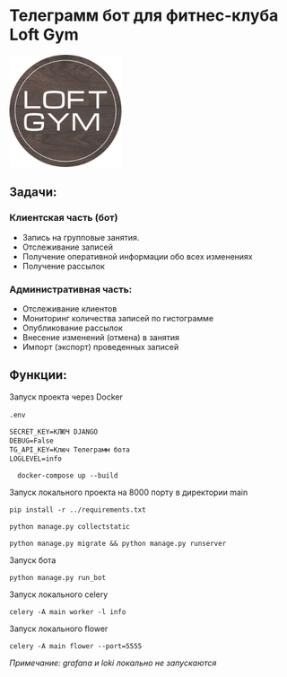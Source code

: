 <div class="header">
    <h1> Телеграмм бот для фитнес-клуба Loft Gym</h1>
    <img alt="лого" src="main/media/Новая папка/logo.jpg" width="200" height="200"/>
</div>
<div class="query">
    <h2>Задачи:</h2>
    <h3>Клиентская часть (бот)</h3>
    <ul>
        <li>Запись на групповые занятия.</li>
        <li>Отслеживание записей</li>
        <li>Получение оперативной информации обо всех изменениях</li>
        <li>Получение рассылок</li>
    </ul>
    <h3>Административная часть:</h3>
    <ul>
        <li>Отслеживание клиентов</li>
        <li>Мониторинг количества записей по гистограмме</li>
        <li>Опубликование рассылок</li>
        <li>Внесение изменений (отмена) в занятия</li>
        <li>Импорт (экспорт) проведенных записей</li>
    </ul>
</div>
<div class="func">
    <h2>Функции:</h2>
    <p>Запуск проекта через Docker</p>

`.env`
```dotenv
SECRET_KEY=КЛЮЧ DJANGO
DEBUG=False
TG_API_KEY=Ключ Телеграмм бота
LOGLEVEL=info
```

```shell
  docker-compose up --build
```
<p>Запуск локального проекта на 8000 порту в директории main</p>

```shell
pip install -r ../requirements.txt 
```

```shell
python manage.py collectstatic
```

```shell
python manage.py migrate && python manage.py runserver
```
<p>Запуск бота</p>

```shell
python manage.py run_bot
```

<p>Запуск локального celery</p>

```shell
celery -A main worker -l info
```
<p>Запуск локального flower</p>

```shell
celery -A main flower --port=5555
```
<i>Примечание: grafana и loki  локально не запускаются</i>

</div>
